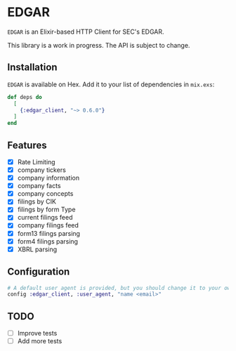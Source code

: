 # EDGAR

`EDGAR` is an Elixir-based HTTP Client for SEC's EDGAR.

This library is a work in progress. The API is subject to change.

## Installation

`EDGAR` is available on Hex. Add it to your list of dependencies in `mix.exs`:

```elixir
def deps do
  [
    {:edgar_client, "~> 0.6.0"}
  ]
end
```

## Features

- [x] Rate Limiting
- [x] company tickers
- [x] company information
- [x] company facts
- [x] company concepts
- [x] filings by CIK
- [x] filings by form Type
- [x] current filings feed
- [x] company filings feed
- [x] form13 filings parsing
- [x] form4 filings parsing
- [x] XBRL parsing

## Configuration

```elixir
# A default user agent is provided, but you should change it to your own to prevent your requests from being blocked.
config :edgar_client, :user_agent, "name <email>"
```

## TODO
- [ ] Improve tests
- [ ] Add more tests
